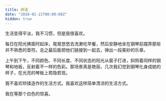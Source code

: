 ```yaml
---
title: 碎语
date: "2010-01-21T00:00:00Z"
hidden: true
---
```

生活变得平淡，我不习惯，但是我很喜欢。

每日在阳光拂面时起床，晃晃悠悠去洗漱吃早餐，然后安静地坐在钢琴前摆弄那些并不熟悉的音符。总之最后能把他们链接到一起去，弹出一段美妙的乐章。

上午到下午，不同颜色、不同长度、不同状态的阳光从窗子打进，斜照着同样的钢琴和地板，反射着不一样的色彩。那场景真是艳丽，几次我幻觉到钢琴化身成她的样子，在光亮的琴板上若隐若现。

我不喜欢矫揉造作的生活方式。我喜欢这样简单清凉的生活方式。

我在等那个白色的惊喜。